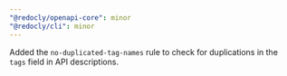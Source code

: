 ```yaml
---
"@redocly/openapi-core": minor
"@redocly/cli": minor
---
```


Added the `no-duplicated-tag-names` rule to check for duplications in the `tags` field in API descriptions.
